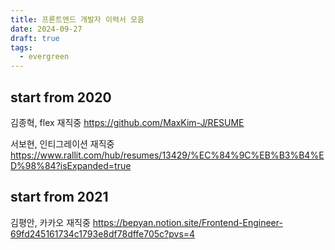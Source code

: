 ```yaml
---
title: 프론트엔드 개발자 이력서 모음
date: 2024-09-27
draft: true
tags:
  - evergreen
---
```


## start from 2020

김종혁, flex 재직중
https://github.com/MaxKim-J/RESUME

서보현, 인티그레이션 재직중
https://www.rallit.com/hub/resumes/13429/%EC%84%9C%EB%B3%B4%ED%98%84?isExpanded=true

## start from 2021

김평안, 카카오 재직중
https://bepyan.notion.site/Frontend-Engineer-69fd245161734c1793e8df78dffe705c?pvs=4
